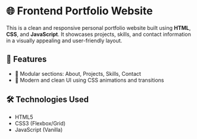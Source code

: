 # 🌐 Frontend Portfolio Website

This is a clean and responsive personal portfolio website built using **HTML**, **CSS**, and **JavaScript**. It showcases projects, skills, and contact information in a visually appealing and user-friendly layout.

## 🚀 Features

- 🧩 Modular sections: About, Projects, Skills, Contact
- 🎨 Modern and clean UI using CSS animations and transitions

## 🛠️ Technologies Used

- HTML5
- CSS3 (Flexbox/Grid)
- JavaScript (Vanilla)

